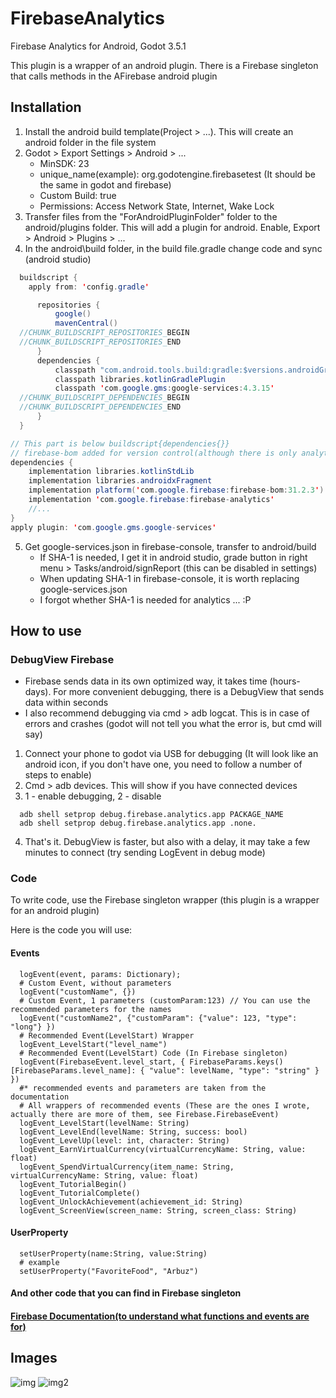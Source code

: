 # FirebaseAnalytics

Firebase Analytics for Android, Godot 3.5.1

This plugin is a wrapper of an android plugin. There is a Firebase singleton that calls methods in the AFirebase android plugin


## Installation
1. Install the android build template(Project > ...). This will create an android folder in the file system
2. Godot > Export Settings > Android > ... 
    * MinSDK: 23
    * unique_name(example): org.godotengine.firebasetest (It should be the same in godot and firebase)
    * Custom Build: true
    * Permissions: Access Network State, Internet, Wake Lock
3. Transfer files from the "ForAndroidPluginFolder" folder to the android/plugins folder. This will add a plugin for android. Enable, Export > Android > Plugins > ...
4. In the android\build folder, in the build file.gradle change code and sync (android studio)
``` java
  buildscript {
    apply from: 'config.gradle'

      repositories {
          google()
          mavenCentral()
  //CHUNK_BUILDSCRIPT_REPOSITORIES_BEGIN
  //CHUNK_BUILDSCRIPT_REPOSITORIES_END
      }
      dependencies {
          classpath "com.android.tools.build:gradle:$versions.androidGradlePlugin"
          classpath libraries.kotlinGradlePlugin
          classpath 'com.google.gms:google-services:4.3.15'
  //CHUNK_BUILDSCRIPT_DEPENDENCIES_BEGIN
  //CHUNK_BUILDSCRIPT_DEPENDENCIES_END
      }
  }

// This part is below buildscript{dependencies{}}
// firebase-bom added for version control(although there is only analytics here)
dependencies {
    implementation libraries.kotlinStdLib
    implementation libraries.androidxFragment
    implementation platform('com.google.firebase:firebase-bom:31.2.3')
    implementation 'com.google.firebase:firebase-analytics'
    //...
}
apply plugin: 'com.google.gms.google-services'
```
5. Get google-services.json in firebase-console, transfer to android/build
    * If SHA-1 is needed, I get it in android studio, grade button in right menu > Tasks/android/signReport (this can be disabled in settings)
    * When updating SHA-1 in firebase-console, it is worth replacing google-services.json
    * I forgot whether SHA-1 is needed for analytics ... :P

## How to use

### DebugView Firebase

* Firebase sends data in its own optimized way, it takes time (hours-days). For more convenient debugging, there is a DebugView that sends data within seconds
* I also recommend debugging via cmd > adb logcat. This is in case of errors and crashes (godot will not tell you what the error is, but cmd will say)

1. Connect your phone to godot via USB for debugging (It will look like an android icon, if you don't have one, you need to follow a number of steps to enable)
2. Cmd > adb devices. This will show if you have connected devices
3. 1 - enable debugging, 2 - disable
```
  adb shell setprop debug.firebase.analytics.app PACKAGE_NAME
  adb shell setprop debug.firebase.analytics.app .none.
```
4. That's it. DebugView is faster, but also with a delay, it may take a few minutes to connect (try sending LogEvent in debug mode)

### Code

To write code, use the Firebase singleton wrapper (this plugin is a wrapper for an android plugin)

Here is the code you will use:

#### Events
``` gdscript
  logEvent(event, params: Dictionary);
  # Custom Event, without parameters
  logEvent("customName", {})
  # Custom Event, 1 parameters (customParam:123) // You can use the recommended parameters for the names
  logEvent("customName2", {"customParam": {"value": 123, "type": "long"} })
  # Recommended Event(LevelStart) Wrapper
  logEvent_LevelStart("level_name")
  # Recommended Event(LevelStart) Code (In Firebase singleton)
  logEvent(FirebaseEvent.level_start, { FirebaseParams.keys()[FirebaseParams.level_name]: { "value": levelName, "type": "string" } })
  #* recommended events and parameters are taken from the documentation
  # All wrappers of recommended events (These are the ones I wrote, actually there are more of them, see Firebase.FirebaseEvent)
  logEvent_LevelStart(levelName: String)
  logEvent_LevelEnd(levelName: String, success: bool)
  logEvent_LevelUp(level: int, character: String)
  logEvent_EarnVirtualCurrency(virtualCurrencyName: String, value: float)
  logEvent_SpendVirtualCurrency(item_name: String, virtualCurrencyName: String, value: float)
  logEvent_TutorialBegin()
  logEvent_TutorialComplete()
  logEvent_UnlockAchievement(achievement_id: String)
  logEvent_ScreenView(screen_name: String, screen_class: String)
```
#### UserProperty
``` gdscript
  setUserProperty(name:String, value:String)
  # example
  setUserProperty("FavoriteFood", "Arbuz")
```
#### And other code that you can find in Firebase singleton

#### [Firebase Documentation(to understand what functions and events are for)](https://firebase.google.com/docs/reference/android/com/google/firebase/analytics/FirebaseAnalytics#public-void-setanalyticscollectionenabled-boolean-enabled)

## Images

![img](https://raw.githubusercontent.com/Qumico/FirebaseAnalytics/main/gdignore/preview1.png)
![img2](https://raw.githubusercontent.com/Qumico/FirebaseAnalytics/main/gdignore/preview2.png)

